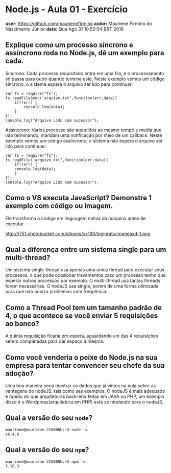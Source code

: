 # Node.js - Aula 01 - Exercício
**user:** https://github.com/maurienefirmino
**autor:** Mauriene Firmino do Nascimento Júnior
**date:** Qua Ago 31 10:50:54 BRT 2016

## Explique como um processo síncrono e assíncrono roda no Node.js, dê um exemplo para cada.
Síncrono:
	Cada processo requisitado entra em uma fila, e o processamento só passa para outro quando termina este.
	Neste exemplo vemos um código síncrono, o sistema espera o arquivo ser lido para continuar:

	var fs = require("fs");
	fs.readFileSync(‘arquivo.txt’,function(err,data){
    	if(!err) {
       		console.log(data);
    	}
	});
	console.log("Arquivo Lido com sucesso!");

Assíncrono:
	Varios processo são atendidos ao mesmo tempo e media que vão terminando, mandam uma notificação por meio de um callback.
	Neste exemplo vemos um código assíncrono, o sistema não espera o arquivo ser lido para continuar:


	var fs = require("fs");
	fs.readFile(‘arquivo.txt’,function(err,data){
    	if(!err) {
       	console.log(data);
    	}
	});
	console.log("Arquivo Lido com sucesso!");



## Como o V8 executa JavaScript? Demonstre 1 exemplo com código ou imagem.

Ele transforma o código em linguagem nativa da maquina antes de executar.

http://i751.photobucket.com/albums/xx160/logiprats/imageaxd-1.png

## Qual a diferença entre um sistema single para um multi-thread?

Um sistema single-thread usa apenas uma unica thread para executar seus processos, o que pode ocasionar travamentos caso um processo tenho que esperar outros processos por exemplo. O multi-thread usa tantas threads forem necessárias. O nodeJS usa single, porém de uma forma otimizada para que não ocorra problemas com frequência.

## Como a Thread Pool tem um tamanho padrão de 4, o que acontece se você enviar 5 requisições ao banco?

A quinta requisição ficaria em espera, aguardando um das 4 requisições serem completadas para dar espaço a mesma.

## Como você venderia o peixe do Node.js na sua empresa para tentar convencer seu chefe da sua adoção?

Uma boa maneira seria mostrar os dados que já vimos na aula sobre as vantagens do nodeJS, tais como ses exemplos. O nodeJS é mais adequado e rapido do que arquiteturas back-end feitas em JAVA ou PHP, um exemplo disso é o Wordpress(arquitetura em PHP) está se mudando para o nodeJS. 

## Qual a versão do seu `node`?

```
mauriene@mauriene-J1800NH:~$ node -v
v6.4.0
```

## Qual a versão do seu `npm`?

```
mauriene@mauriene-J1800NH:~$ npm -v
3.10.3
```

